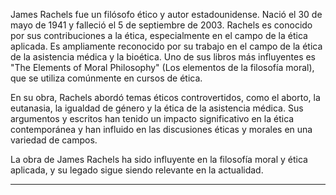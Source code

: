 James Rachels fue un filósofo ético y autor estadounidense. Nació el 30 de mayo de 1941 y falleció el 5 de septiembre de 2003. Rachels es conocido por sus contribuciones a la ética, especialmente en el campo de la ética aplicada. Es ampliamente reconocido por su trabajo en el campo de la ética de la asistencia médica y la bioética. Uno de sus libros más influyentes es "The Elements of Moral Philosophy" (Los elementos de la filosofía moral), que se utiliza comúnmente en cursos de ética.

En su obra, Rachels abordó temas éticos controvertidos, como el aborto, la eutanasia, la igualdad de género y la ética de la asistencia médica. Sus argumentos y escritos han tenido un impacto significativo en la ética contemporánea y han influido en las discusiones éticas y morales en una variedad de campos.

La obra de James Rachels ha sido influyente en la filosofía moral y ética aplicada, y su legado sigue siendo relevante en la actualidad.

---
